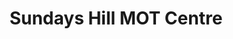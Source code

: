 ---
title: "Sundays Hill MOT Centre"
url: /hedge-end/sundays-hill-mot-centre/
shop: Autowerkstatt
---